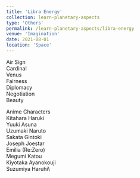 ```yaml
---
title: 'Libra Energy'
collection: learn-planetary-aspects
type: 'Others'
permalink: /learn-planetary-aspects/libra-energy
venue: 'Imagination'
date: 2021-08-01
location: 'Space'
---
```


Air Sign  
Cardinal    
Venus      
Fairness      
Diplomacy      
Negotiation      
Beauty       
  
Anime Characters  
Kitahara Haruki\
Yuuki Asuna\
Uzumaki Naruto    
Sakata Gintoki   
Joseph Joestar    
Emilia (Re:Zero)  
Megumi Katou  
Kiyotaka Ayanokouji\
Suzumiya Haruhi\
